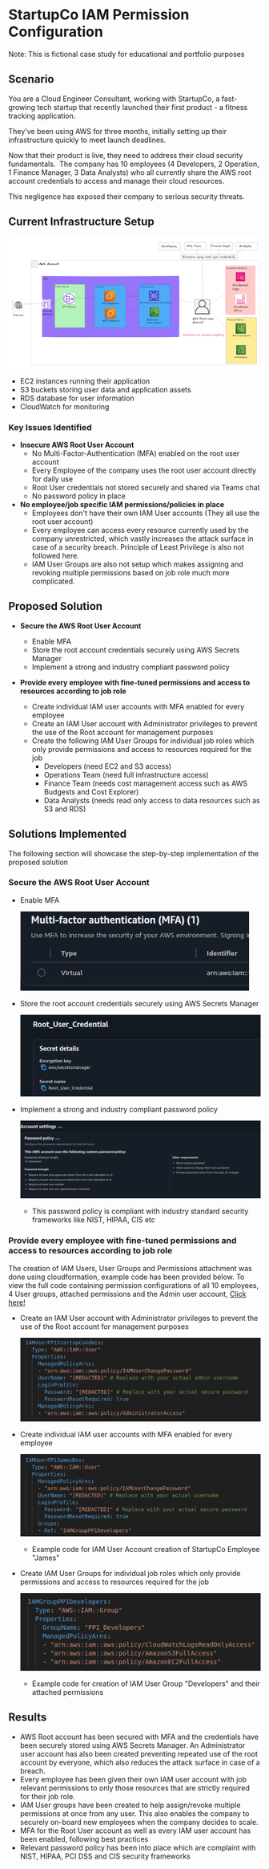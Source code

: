 # StartupCo IAM Permission Configuration

Note: This is fictional case study for educational and portfolio purposes



## Scenario

You are a Cloud Engineer Consultant, working with StartupCo, a fast-growing tech startup that recently launched their first product - a fitness tracking application.

They've been using AWS for three months, initially setting up their infrastructure quickly to meet launch deadlines.

Now that their product is live, they need to address their cloud security fundamentals.  The company has 10 employees (4 Developers, 2 Operation, 1 Finance Manager, 3 Data Analysts) who all currently share the AWS root account credentials to access and manage their cloud resources.

This negligence has exposed their company to serious security threats.

## Current Infrastructure Setup
![Infrastructure Diagram](Images/image7.png)
  * EC2 instances running their application
  * S3 buckets storing user data and application assets
  * RDS database for user information
  * CloudWatch for monitoring

### **Key Issues Identified** 

* **Insecure AWS Root User Account**
  * No Multi-Factor-Authentication (MFA) enabled on the root user account
  * Every Employee of the company uses the root user account directly for daily use
  * Root User credentials not stored securely and shared via Teams chat
  * No password policy in place
* **No employee/job specific IAM permissions/policies in place**
  - Employees don't have their own IAM User accounts (They all use the root user account)
  - Every employee can access every resource currently used by the company unrestricted, which vastly increases the attack surface in case of a security breach. Principle of Least Privilege is also not followed here.
  - IAM User Groups are also not setup which makes assigning and revoking multiple permissions based on job role much more complicated.

## Proposed Solution ##

* **Secure the AWS Root User Account**
  * Enable MFA
  * Store the root account credentials securely using AWS Secrets Manager
  * Implement a strong and industry compliant password policy 

* **Provide every employee with fine-tuned permissions and access to resources according to job role**
  * Create individual IAM user accounts with MFA enabled for every employee
  * Create an IAM User account with Administrator privileges to prevent the use of the Root account for management purposes
  * Create the following IAM User Groups for individual job roles which only provide permissions and access to resources required for the job
     * Developers (need EC2 and S3 access)
     * Operations Team (need full infrastructure access)
     * Finance Team (needs cost management access such as AWS Budgests and Cost Explorer)
     * Data Analysts (needs read only access to data resources such as S3 and RDS)




## Solutions Implemented ##
The following section will showcase the step-by-step implementation of the proposed solution
### Secure the AWS Root User Account ###

* Enable MFA

  ![Adding a Virtual MFA device to the Root User Account](Images/image1.png)

* Store the root account credentials securely using AWS Secrets Manager
  
  ![Credentials Securely stored in AWS Secrets Manager](Images/image2.png)

* Implement a strong and industry compliant password policy

  ![Created an "Administrators" User Group](Images/image3.png)
  * This password policy is compliant with industry standard security frameworks like NIST, HIPAA, CIS etc

### Provide every employee with fine-tuned permissions and access to resources according to job role ###

The creation of IAM Users, User Groups and Permissions attachment was done using cloudformation, example code has been provided below. To view the full code containing permission configurations of all 10 employees, 4 User groups, attached permissions and the Admin user account, [Click here!](Cloudformation/PP1_IAM.yml)

 * Create an IAM User account with Administrator privileges to prevent the use of the Root account for management purposes

   ![Administrator User Account](Images/image4.png)

 * Create individual IAM user accounts with MFA enabled for every employee

   ![IAM User Account](Images/image5.png)
   * Example code for IAM User Account creation of StartupCo Employee "James"

* Create IAM User Groups for individual job roles which only provide permissions and access to resources required for the job
   
   ![IAM User Group](Images/image6.png)
   * Example code for creation of IAM User Group "Developers" and their attached permissions 

## Results

* AWS Root account has been secured with MFA and the credentials have been securely stored using AWS Secrets Manager. An Administrator user account has also been created preventing repeated use of the root account by everyone, which also reduces the attack surface in case of a breach.
*	Every employee has been given their own IAM user account with job relevant permissions to only those resources that are strictly required for their job role.
*	IAM User groups have been created to help assign/revoke multiple permissions at once from any user. This also enables the company to securely on-board new employees when the company decides to scale.
*	MFA for the Root User account as well as every IAM user account has been enabled, following best practices
*	Relevant password policy has been into place which are complaint with NIST, HIPAA, PCI DSS and CIS security frameworks
